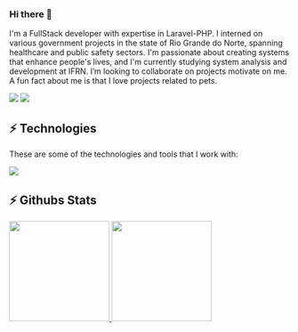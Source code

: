 ### Hi there 👋

<!-- 1. Apresentação,
      Sou desenvolvedora FullStack com experiência em Laravel-PHP. Atuei como estagiária em projetos governamentais no Rio Grande do Norte, incluindo saúde e segurança pública. Tenho paixão por criar sistemas que melhorem a vida das pessoas e atualmente estudo análise e desenvolvimento de sistemas no IFRN.
     3. Tecnologias 
     2. Contato cmg

-->

 I'm a FullStack developer with expertise in Laravel-PHP. I interned on various government projects in the state of Rio Grande do Norte, spanning healthcare and public safety sectors. I'm passionate about creating systems that enhance people's lives, and I'm currently studying system analysis and development at IFRN. I’m looking to collaborate on projects motivate on me. A fun fact about me is that I love projects related to pets.

 <a href = "mailto:anacarolinapraxedes47@gmail.com"><img src="https://img.shields.io/badge/-Gmail-%23333?style=for-the-badge&logo=gmail&logoColor=white" target="_blank"></a>
  <a href="https://www.linkedin.com/in/carolina-praxedes" target="_blank"><img src="https://img.shields.io/badge/-LinkedIn-%230077B5?style=for-the-badge&logo=linkedin&logoColor=white" target="_blank"></a> 
 
## ⚡ Technologies

These are some of the technologies and tools that I work with:

<p>
  <a href="https://skillicons.dev">
    <img src="https://skillicons.dev/icons?i=bootstrap,laravel,js,java,jquery,mysql" />
  </a>
</p>


## ⚡ Githubs Stats

<p>
  <a href="https://github.com/carolinapraxedes">
    <img height="180em" src="https://github-readme-stats-eight-theta.vercel.app/api?username=carolinapraxedes&show_icons=true&hide_border=true&show_icons=true&theme=cobalt&include_all_commits=true&count_private=true"/>
    <img height="180em" src="https://github-readme-stats-eight-theta.vercel.app/api/top-langs/?username=carolinapraxedes&hide_border=true&layout=compact&langs_count=6&theme=cobalt"/>
  </a> 
</p>

